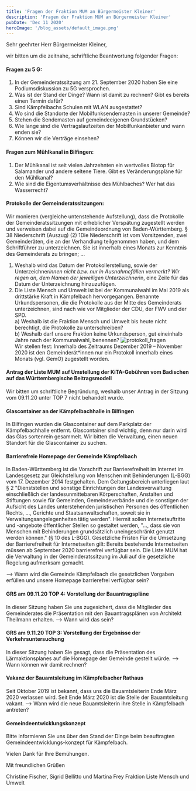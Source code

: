 ```yaml
---
title: 'Fragen der Fraktion MUM an Bürgermeister Kleiner' 
description: 'Fragen der Fraktion MUM an Bürgermeister Kleiner'
pubDate: 'Dec 11 2020'
heroImage: '/blog_assets/default_image.png'
---
```

Sehr geehrter Herr Bürgermeister Kleiner,

wir bitten um die zeitnahe, schriftliche Beantwortung folgender Fragen:

#### Fragen zu 5 G: 

1. In der Gemeinderatssitzung am 21. September 2020 haben Sie eine Podiumsdiskussion zu 5G versprochen.
2. Was ist der Stand der Dinge? Wann ist damit zu rechnen? Gibt es bereits einen Termin dafür?
3. Sind Kämpfelbachs Schulen mit WLAN ausgestattet?
4. Wo sind die Standorte der Mobilfunksendemasten in unserer Gemeinde?
5. Stehen die Sendemasten auf gemeindeeigenen Grundstücken?
6. Wie lange sind die Vertragslaufzeiten der Mobilfunkanbieter und wann enden sie?
7. Können wir die Verträge einsehen?
 

#### Fragen zum Mühlkanal in Bilfingen:

1. Der Mühlkanal ist seit vielen Jahrzehnten ein wertvolles Biotop für Salamander und andere seltene Tiere. Gibt es Veränderungspläne für den Mühlkanal?
2. Wie sind die Eigentumsverhältnisse des Mühlbaches? Wer hat das Wasserrecht?
 

#### Protokolle der Gemeinderatssitzungen:

Wir monieren (vergleiche untenstehende Aufstellung), dass die Protokolle der Gemeinderatssitzungen mit erheblicher Verspätung zugestellt werden und verweisen dabei auf die Gemeindeordnung von Baden-Württemberg.
§ 38 Niederschrift (Auszug)
(2) 1Die Niederschrift ist vom Vorsitzenden, zwei Gemeinderäten, die an der Verhandlung teilgenommen haben, und dem Schriftführer zu unterzeichnen. Sie ist innerhalb eines Monats zur Kenntnis des Gemeinderats zu bringen; …

1. Weshalb wird das Datum der Protokollerstellung, sowie der Unterzeichner*innen nicht bzw. nur in Ausnahmefällen vermerkt?
Wir regen an, dem Namen der jeweiligen Unterzeichner*in, eine Zeile für das Datum der Unterzeichnung hinzuzufügen.
2. Die Liste Mensch und Umwelt ist bei der Kommunalwahl im Mai 2019 als drittstärke Kraft in Kämpfelbach hervorgegangen. Benannte Urkundspersonen, die die Protokolle aus der Mitte des Gemeinderats unterzeichnen, sind nach wie vor Mitglieder der CDU, der FWV und der SPD. <br>
    a) Weshalb ist die Fraktion Mensch und Umwelt bis heute nicht berechtigt, die Protokolle zu
        unterschreiben? <br>
    b) Weshalb darf unsere Fraktion keine Urkundsperson, gut eineinhalb Jahre nach der
        Kommunalwahl, benennen?
    ![protokoll_fragen](/blog_assets/protokoll_fragen_a_kleiner.jpg) <br>
    Wir stellen fest: Innerhalb des Zeitraums Dezember 2019 – November 2020 ist den Gemeinderät*innen nur ein Protokoll innerhalb eines Monats (vgl. GemO) zugestellt worden.

#### Antrag der Liste MUM auf Umstellung der KiTA-Gebühren vom Badischen auf das Württembergische Beitragsmodell
Wir bitten um schriftliche Begründung, weshalb unser Antrag in der Sitzung vom 09.11.20 unter TOP 7 nicht behandelt wurde.


#### Glascontainer an der Kämpfelbachhalle in Bilfingen
In Bilfingen wurden die Glascontainer auf dem Parkplatz der Kämpfelbachhalle entfernt. Glascontainer sind wichtig, denn nur darin wird das Glas sortenrein gesammelt. Wir bitten die Verwaltung, einen neuen Standort für die Glascontainer zu suchen.


#### Barrierefreie Homepage der Gemeinde Kämpfelbach
In Baden-Württemberg ist die Vorschrift zur Barrierefreiheit im Internet im Landesgesetz zur Gleichstellung von Menschen mit Behinderungen (L-BGG) vom 17. Dezember 2014 festgehalten. Dem Geltungsbereich unterliegen laut § 2 "Dienststellen und sonstige Einrichtungen der Landesverwaltung einschließlich der landesunmittebaren Körperschaften, Anstalten und Stiftungen sowie für Gemeinden, Gemeindeverbände und die sonstigen der Aufsicht des Landes unterstehenden juristischen Personen des öffentlichen Rechts, ..., Gerichte und Staatsanwaltschaften, soweit sie in Verwaltungsangelegenheiten tätig werden". Hiermit sollen Internetauftritte und -angebote öffentlicher Stellen so gestaltet werden, "..., dass sie von Menschen mit Behinderungen grundsätzlich uneingeschränkt genutzt werden können." (§ 10 des L-BGG).
Gesetzliche Fristen Für die Umsetzung der Barrierefreiheit für Internetseiten gilt: Bereits bestehende Internetseiten müssen ab September 2020 barrierefrei verfügbar sein. Die Liste MUM hat die Verwaltung in der Gemeinderatssitzung im Juli auf die gesetzliche Regelung aufmerksam gemacht.
 

--> Wann wird die Gemeinde Kämpfelbach die gesetzlichen Vorgaben erfüllen und unsere Homepage barrierefrei verfügbar sein?


#### GRS am 09.11.20 TOP 4: Vorstellung der Bauantragspläne
In dieser Sitzung haben Sie uns zugesichert, dass die Mitglieder des Gemeinderates die Präsentation mit den Bauantragsplänen von Architekt Theilmann erhalten.
--> Wann wird das sein?

#### GRS am 9.11.20 TOP 3: Vorstellung der Ergebnisse der Verkehrsuntersuchung
In dieser Sitzung haben Sie gesagt, dass die Präsentation des Lärmaktionsplanes auf die Homepage der Gemeinde gestellt würde.
--> Wann können wir damit rechnen?
 

#### Vakanz der Bauamtsleitung im Kämpfelbacher Rathaus
Seit Oktober 2019 ist bekannt, dass uns die Bauamtsleiterin Ende März 2020 verlassen wird. Seit Ende März 2020 ist die Stelle der Bauamtsleitung vakant.
--> Wann wird die neue Bauamtsleiterin ihre Stelle in Kämpfelbach antreten?


#### Gemeindeentwicklungskonzept
Bitte informieren Sie uns über den Stand der Dinge beim beauftragten Gemeindeentwicklungs-konzept für Kämpfelbach.

Vielen Dank für Ihre Bemühungen.

Mit freundlichen Grüßen

Christine Fischer, Sigrid Bellitto und Martina Frey
Fraktion Liste Mensch und Umwelt
